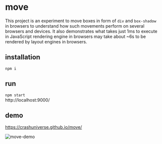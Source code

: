 # move

This project is an experiment to move boxes in form of `div` and `box-shadow`
in browsers to understand how such movements perform on several browsers and
devices. It also demonstrates what takes just 1ms to execute in JavaScript
rendering engine in browsers may take about ~6s to be rendered by layout
engines in browsers.

## installation
`npm i`

## run
`npm start`  
http://localhost:9000/

## demo
https://crashuniverse.github.io/move/

![move-demo](https://user-images.githubusercontent.com/540130/33207434-ae3ea23c-d133-11e7-8803-221f5a8099f2.png)
